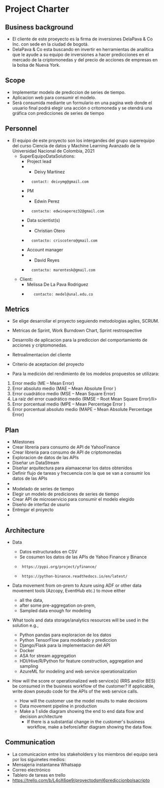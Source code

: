 # Project Charter

## Business background

* El cliente de este proeyecto es la firma de inversiones DelaPava & Co Inc. con sede en la ciudad de bogotá.
*  DelaPava & Co esta buscando en invertir en herramientas de analítica que le ayude a su equipo de inversiones a hacer predicciones en el mercado de la criptomonedas y del precio de acciones de empresas en la bolsa de Nueva York.

## Scope
* Implementar modelo de prediccion de series de tiempo.
* Aplicacion web para consumir el modelo.
* Será consumida mediante un formulario en una pagina web donde el usuario final podrá elegir una acción o critomoneda y se otendrá una gráfica con predicciones de series de tiempo

## Personnel
* El equipo de este proyecto son los intergandes del grupo superequipo del curso Ciencia de datos y Machine Learning Avanzado de la Universidad Nacional de Colombia, 2021
	* SuperEquipoDataSolutions:
		* Project lead
		* 	* Deivy Martinez
		* 		contact: deivymg@gmail.com
		* PM
		* 	* Edwin Perez
		* 		contacto: edwinaperez32@gmail.com
		* Data scientist(s)
		*	* Christian Otero
		*		contacto: criscotero@gmail.com 	
		* Account manager
		* 	* David Reyes
		* 		contacto: marentesk@gmail.com 
	* Client:
		* Melissa De La Pava Rodriguez
		* 		 contacto: medel@unal.edu.co
	
## Metrics
* Se elige desarrollar el proyecto seguiendo metodologias agiles, SCRUM.
* Metricas de Sprint, Work Burndown Chart, Sprint restrospective
* Desarrollo de aplicacion para la prediccion del comportamiento de acciones y criptomonedas.
* Retroalimentacion del cliente
* Criterio de aceptacion del proyecto

* Para la medición del rendimiento de los modelos propuestos se utilizara:
<ol>
	<li>Error medio (ME – Mean Error)</li>
	<li>Error absoluto medio (MAE – Mean Absolute Error )</li>
	<li>Error cuadrático medio (MSE – Mean Square Error)</li>
	<li>La raíz del error cuadrático medio (RMSE – Root Mean Square Error)/li>
	<li>Error porcentual medio (MPE – Mean Percentage Error )</li>
	<li>Error porcentual absoluto medio (MAPE – Mean Absolute Percentage Error)</li>
</ol>







## Plan
* Milestones
* 	Crear libreria para consumo de API de YahooFinance
* 	Crear libreria para consumo de API de criptomonedas
* 	Exploracion de datos de las APIs
* 	Diseñar un DataStream 
* 	Diseñar arquitectura para alamaacenar los datos obtenidos
* 	Definir flujo de tareas y frecuencia con la que se van a consumir los datos de las APIs
* 	
* 	Modelado de series de tiempo
* 	Elegir un modelo de prediciones de series de tiempo
* 	Crear API de microservicio para consumir el modelo elegido
* 	Diseño de interfaz de usurio
* 	Entregar el proyecto
* 	

## Architecture
* Data
  * Datos estructurados en CSV
  * Se cosumen los datos de las APIs de Yahoo Finance y Binance
  * 	 https://pypi.org/project/yfinance/
  * 	 https://python-binance.readthedocs.io/en/latest/
* Data movement from on-prem to Azure using ADF or other data movement tools (Azcopy, EventHub etc.) to move either
  * all the data, 
  * after some pre-aggregation on-prem,
  * Sampled data enough for modeling 

* What tools and data storage/analytics resources will be used in the solution e.g.,
  * Python pandas para exploracion de los datos
  * Python TensorFlow para modelado y prediccion
  * Django/Flask para la implementacion del API
  * Docker	
  * ASA for stream aggregation
  * HDI/Hive/R/Python for feature construction, aggregation and sampling
  * AzureML for modeling and web service operationalization
* How will the score or operationalized web service(s) (RRS and/or BES) be consumed in the business workflow of the customer? If applicable, write down pseudo code for the APIs of the web service calls.
  * How will the customer use the model results to make decisions
  * Data movement pipeline in production
  * Make a 1 slide diagram showing the end to end data flow and decision architecture
    * If there is a substantial change in the customer's business workflow, make a before/after diagram showing the data flow.

## Communication
* La comunicacion entre los stakeholders y los miembros del equipo será por los siguinetes medios:
* Mensajeria instantanea Whatsapp
* Correo electrónico
* Tablero de tareas en trello
* 	 https://trello.com/b/L4oX6qe9/proyectodsml6prediccionbolsacripto

